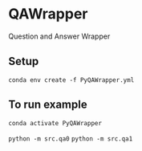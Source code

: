 # QAWrapper
Question and Answer Wrapper

## Setup
`conda env create -f PyQAWrapper.yml`

## To run example
`conda activate PyQAWrapper`

`python -m src.qa0`
`python -m src.qa1`

